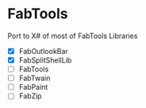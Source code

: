 # FabTools
Port to X# of most of FabTools Libraries

- [x] FabOutlookBar
- [x] FabSplitShellLib
- [ ] FabTools
- [ ] FabTwain
- [ ] FabPaint
- [ ] FabZip
